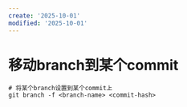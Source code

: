 ```yaml
---
create: '2025-10-01'
modified: '2025-10-01'
---
```


# 移动branch到某个commit

```shell
# 将某个branch设置到某个commit上
git branch -f <branch-name> <commit-hash>
```